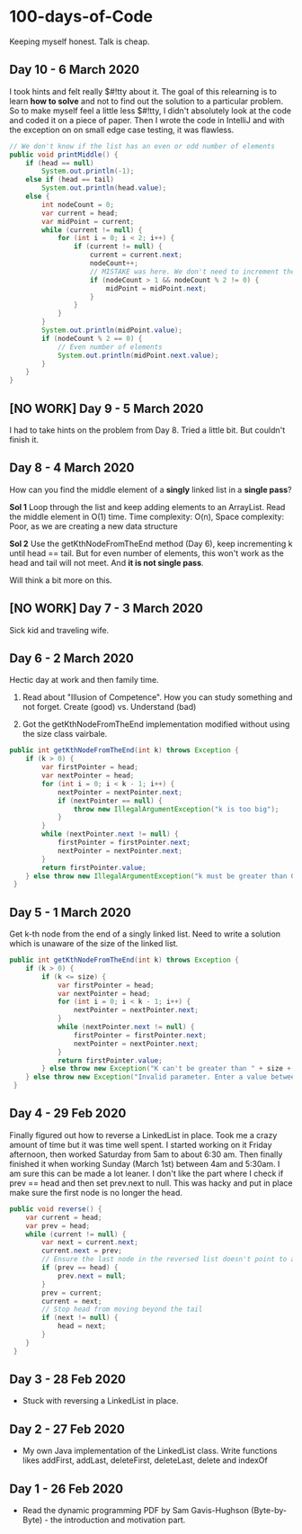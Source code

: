# 100-days-of-Code
Keeping myself honest. Talk is cheap.

## Day 10 - 6 March 2020
I took hints and felt really $#!tty about it. The goal of this relearning is to learn **how to solve** and not to find out the solution to a particular problem. So to make myself feel a little less $#!tty, I didn't absolutely look at the code and coded it on a piece of paper. Then I wrote the code in IntelliJ and with the exception on on small edge case testing, it was flawless. 
```Java
// We don't know if the list has an even or odd number of elements
public void printMiddle() {
    if (head == null)
        System.out.println(-1);
    else if (head == tail)
        System.out.println(head.value);
    else {
        int nodeCount = 0;
        var current = head;
        var midPoint = current;
        while (current != null) {
            for (int i = 0; i < 2; i++) {
                if (current != null) {
                    current = current.next;
                    nodeCount++;
                    // MISTAKE was here. We don't need to increment the midPoint if nodeCount is 1
                    if (nodeCount > 1 && nodeCount % 2 != 0) {
                        midPoint = midPoint.next;
                    }
                }
            }
        }
        System.out.println(midPoint.value);
        if (nodeCount % 2 == 0) {
            // Even number of elements
            System.out.println(midPoint.next.value);
        }
    }
}
```

## [NO WORK] Day 9 - 5 March 2020
I had to take hints on the problem from Day 8. Tried a little bit. But couldn't finish it. 

## Day 8 - 4 March 2020
How can you find the middle element of a **singly** linked list in a **single pass**? 

**Sol 1** Loop through the list and keep adding elements to an ArrayList. Read the middle element in O(1) time.
Time complexity: O(n), Space complexity: Poor, as we are creating a new data structure

**Sol 2** Use the getKthNodeFromTheEnd method (Day 6), keep incrementing k until head == tail. But for even number of elements, this won't work as the head and tail will not meet. And **it is not single pass**.

Will think a bit more on this. 


## [NO WORK] Day 7 - 3 March 2020
Sick kid and traveling wife. 

## Day 6 - 2 March 2020
Hectic day at work and then family time. 

1) Read about "Illusion of Competence". How you can study something and not forget. Create (good) vs. Understand (bad)

2) Got the getKthNodeFromTheEnd implementation modified without using the size class vairbale. 
```java
public int getKthNodeFromTheEnd(int k) throws Exception {
    if (k > 0) {
        var firstPointer = head;
        var nextPointer = head;
        for (int i = 0; i < k - 1; i++) {
            nextPointer = nextPointer.next;
            if (nextPointer == null) {
                throw new IllegalArgumentException("k is too big");
            }
        }
        while (nextPointer.next != null) {
            firstPointer = firstPointer.next;
            nextPointer = nextPointer.next;
        }
        return firstPointer.value;
    } else throw new IllegalArgumentException("k must be greater than 0");
 }
```

## Day 5 - 1 March 2020
Get k-th node from the end of a singly linked list. Need to write a solution which is unaware of the size of the linked list.
```java
public int getKthNodeFromTheEnd(int k) throws Exception {
    if (k > 0) {
        if (k <= size) {
            var firstPointer = head;
            var nextPointer = head;
            for (int i = 0; i < k - 1; i++) {
                nextPointer = nextPointer.next;
            }
            while (nextPointer.next != null) {
                firstPointer = firstPointer.next;
                nextPointer = nextPointer.next;
            }
            return firstPointer.value;
        } else throw new Exception("K can't be greater than " + size + ", the size of the list.");
    } else throw new Exception("Invalid parameter. Enter a value between 1 and " + size + ".");
 }
```

## Day 4 - 29 Feb 2020
Finally figured out how to reverse a LinkedList in place. Took me a crazy amount of time but it was time well spent. I started working on it Friday afternoon, then worked Saturday from 5am to about 6:30 am. Then finally finished it when working Sunday (March 1st) between 4am and 5:30am. I am sure this can be made a lot leaner. I don't like the part where I check if prev == head and then set prev.next to null. This was hacky and put in place make sure the first node is no longer the head.

```Java
public void reverse() {
    var current = head;
    var prev = head;
    while (current != null) {
        var next = current.next;
        current.next = prev;
        // Ensure the last node in the reversed list doesn't point to anything.
        if (prev == head) {
            prev.next = null;
        }
        prev = current;
        current = next;
        // Stop head from moving beyond the tail
        if (next != null) {
            head = next;
        }
    }
 }
 ```

## Day 3 - 28 Feb 2020
- Stuck with reversing a LinkedList in place.

## Day 2 - 27 Feb 2020
- My own Java implementation of the LinkedList class. Write functions likes addFirst, addLast, deleteFirst, deleteLast, delete and indexOf

## Day 1 - 26 Feb 2020
- Read the dynamic programming PDF by Sam Gavis-Hughson (Byte-by-Byte) - the introduction and motivation part.
